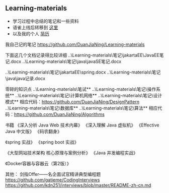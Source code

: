 ## Learning-materials

- 学习过程中总结的笔记和一些资料
- 语雀上线后转移到 [这里](https://www.yuque.com/cafebabe-tlfkn)
- 以及我的个人 [简历](https://github.com/DuanJiaNing/Learning-materials/blob/master/%E7%AE%80%E5%8E%86/2019-02-%E7%AE%80%E5%8E%86/%E6%B1%82%E8%81%8C%E7%AE%80%E5%8E%86-%E6%AE%B5%E4%BD%B3%E5%AE%81-java%E5%BC%80%E5%8F%91%E5%B7%A5%E7%A8%8B%E5%B8%88-18328083078.pdf)

我自己记的笔记
  https://github.com/DuanJiaNing/Learning-materials

下面这几个文档记录得比较详细
  ..\Learning-materials\笔记\jakartaEE\JavaEE笔记.docx
  ..\Learning-materials\笔记\java\javaSE笔记.docx

  ..\Learning-materials\笔记\jakartaEE\spring.docx
  ..\Learning-materials\笔记\java\java记录.docx


零碎的知识点
  ..\Learning-materials\笔试\**
  ..\Learning-materials\笔记\操作系统\**
  ..\Learning-materials\笔记\计算机网络\**
  ..\Learning-materials\笔记\设计模式\**  相应代码：https://github.com/DuanJiaNing/DesignPattern
  ..\Learning-materials\笔记\数据库\**
  ..\Learning-materials\笔记\算法\**  相应代码：https://github.com/DuanJiaNing/Algorithms

书籍
  《深入分析 Java Web 技术内幕》
  《深入理解 Java 虚拟机》
  《Effective Java 中文版》
  《码农翻身》

  《spring 实战》
  《spring boot 实战》

  《大型网站技术架构 核心原理与案例分析》
  《Java 并发编程实战》

  《Docker容器与容器云（第2版）》

其他：
  剑指Offer——名企面试官精讲典型编程题
  https://github.com/gatieme/CodingInterviews
  https://github.com/kdn251/interviews/blob/master/README-zh-cn.md
